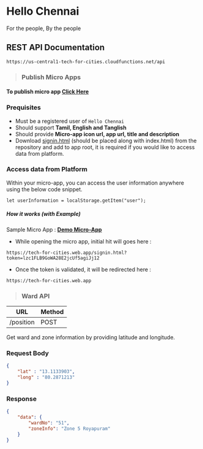 # Hello Chennai

For the people, By the people

## REST API Documentation

```https://us-central1-tech-for-cities.cloudfunctions.net/api```

> ### Publish Micro Apps

#### To publish micro app [Click Here](https://tech-for-cities.web.app/publish)

### Prequisites
 
- Must be a registered user of ```Hello Chennai``` 
- Should support **Tamil, English and Tanglish**
- Should provide **Micro-app icon url, app url, title and description**
- Download [signin.html](https://raw.githubusercontent.com/chennaitricolor/SmartCityCEP/dev/apiV1/public/signin.html) (should be placed along with index.html) from the repository and add to app root, it is required  if you would like to access data from platform.

### Access data from Platform

Within your micro-app, you can access the user information anywhere using the below code snippet.
 
``` let userInformation = localStorage.getItem("user"); ```

##### How it works (with Example)

Sample Micro App : **[Demo Micro-App](https://tech-for-cities.web.app)**

- While opening the micro app, initial hit will goes here :

```https://tech-for-cities.web.app/signin.html?token=lzc1FLB9GoWA28E2jcUf5agiJj12```

- Once the token is validated, it will be redirected here :

```https://tech-for-cities.web.app``` 

> ### Ward API


| URL           | Method        |
| ------------- | ------------- |
| /position  | POST  |

Get ward and zone information by providing latitude and longitude.

### Request Body

```json
{
	"lat" : "13.1133903",
	"long" : "80.2871213"
}
```
### Response

```json
{
    "data": {
        "wardNo": "51",
        "zoneInfo": "Zone 5 Royapuram"
    }
}
```

